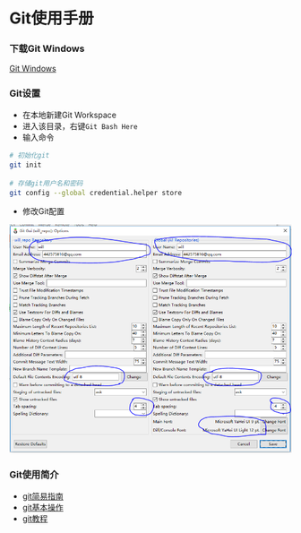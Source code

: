 Git使用手册
===========

### 下载Git Windows
[Git Windows](https://git-scm.com/download/)

### Git设置

- 在本地新建Git Workspace
- 进入该目录，右键`Git Bash Here`
- 输入命令

```Bash
# 初始化git
git init

# 存储git用户名和密码
git config --global credential.helper store
```
- 修改Git配置

![Git配置](image/Git配置.png)

### Git使用简介
- [git简易指南](http://www.bootcss.com/p/git-guide/)
- [git基本操作](http://www.runoob.com/git/git-basic-operations.html)
- [git教程](http://www.liaoxuefeng.com/wiki/0013739516305929606dd18361248578c67b8067c8c017b000)

